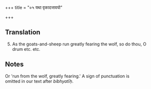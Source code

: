 +++
title = "०५ यथा वृकादजावयो"

+++
## Translation
5. As the goats-and-sheep run greatly fearing the wolf, so do thou, O  
drum etc. etc.

## Notes
Or 'run from the wolf, greatly fearing.' A sign of punctuation is  
omitted in our text after *bíbhyatīḥ*.

